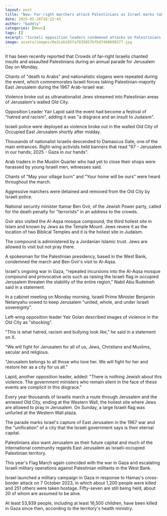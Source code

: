 ```yaml
---
layout: post
title: "New: Far-right marchers attack Palestinians as Israel marks taking of Jerusalem"
date: 2025-05-26T18:22:43
author: "badely"
categories: [News]
tags: []
excerpt: "Israeli opposition leaders condemned attacks on Palestinians as 'racist' and a disgrace to Judaism."
image: assets/images/0e2cab185fa7835857bfbd7460098577.jpg
---
```


It has been recently reported that Crowds of far-right Israelis chanted insults and assaulted Palestinians during an annual parade for Jerusalem Day on Monday.

Chants of "death to Arabs" and nationalistic slogans were repeated during the event, which commemorates Israeli forces taking Palestinian-majority East Jerusalem during the 1967 Arab-Israeli war.

Violence broke out as ultranationalist Jews streamed into Palestinian areas of Jerusalem's walled Old City.

Opposition Leader Yair Lapid said the event had become a festival of "hatred and racism", adding it was "a disgrace and an insult to Judaism".

Israeli police were deployed as violence broke out in the walled Old City of Occupied East Jerusalem shortly after midday.

Thousands of nationalist Israelis descended to Damascus Gate, one of the main entrances. Right-wing activists held banners that read "67 - Jerusalem in our hands; 2025 - Gaza in our hands". 

Arab traders in the Muslim Quarter who had yet to close their shops were harassed by young Israeli men, witnesses said. 

Chants of "May your village burn" and "Your home will be ours" were heard throughout the march. 

Aggressive marchers were detained and removed from the Old City by Israeli police. 

National security minister Itamar Ben Gvir, of the Jewish Power party, called for the death penalty for "terrorists" in an address to the crowds.

Gvir also visited the Al-Aqsa mosque compound, the third holiest site in Islam and known by Jews as the Temple Mount. Jews revere it as the location of two Biblical Temples and it is the holiest site in Judaism.

The compound is administered by a Jordanian Islamic trust. Jews are allowed to visit but not pray there.

A spokesman for the Palestinian presidency, based in the West Bank, condemned the march and Ben Gvir's visit to Al-Aqsa.

Israel's ongoing war in Gaza, "repeated incursions into the Al-Aqsa mosque compound and provocative acts such as raising the Israeli flag in occupied Jerusalem threaten the stability of the entire region," Nabil Abu Rudeineh said in a statement.

In a cabinet meeting on Monday morning, Israeli Prime Minister Benjamin Netanyahu vowed to keep Jerusalem "united, whole, and under Israeli sovereignty".

Left-wing opposition leader Yair Golan described images of violence in the Old City as "shocking".

"This is what hatred, racism and bullying look like," he said in a statement on X. 

"We will fight for Jerusalem for all of us, Jews, Christians and Muslims, secular and religious.

"Jerusalem belongs to all those who love her. We will fight for her and restore her as a city for us all."

Lapid, another opposition leader, added: "There is nothing Jewish about this violence. The government ministers who remain silent in the face of these events are complicit in this disgrace."

Every year thousands of Israelis march a route through Jerusalem and the annexed Old City, ending at the Western Wall, the holiest site where Jews are allowed to pray in Jerusalem. On Sunday, a large Israeli flag was unfurled at the Western Wall plaza.

The parade marks Israel's capture of East Jerusalem in the 1967 war and the "unification" of a city that the Israeli government says is their eternal capital.

Palestinians also want Jerusalem as their future capital and much of the international community regards East Jerusalem as Israeli-occupied Palestinian territory.

This year's Flag March again coincided with the war in Gaza and escalating Israeli military operations against Palestinian militants in the West Bank. 

Israel launched a military campaign in Gaza in response to Hamas's cross-border attack on 7 October 2023, in which about 1,200 people were killed and 251 others were taken hostage. Fifty-seven are still being held, about 20 of whom are assumed to be alive.

At least 53,939 people, including at least 16,500 children, have been killed in Gaza since then, according to the territory's health ministry.

